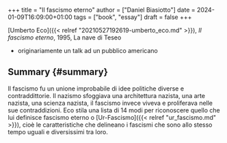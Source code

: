 +++
title = "Il fascismo eterno"
author = ["Daniel Biasiotto"]
date = 2024-01-09T16:09:00+01:00
tags = ["book", "essay"]
draft = false
+++

[Umberto Eco]({{< relref "20210527192619-umberto_eco.md" >}}), _Il fascismo eterno_, 1995, La nave di Teseo

-   originariamente un talk ad un pubblico americano


## Summary {#summary}

Il fascismo fu un unione improbabile di idee politiche diverse e contraddittorie.
Il nazismo sfoggiava una architettura nazista, una arte nazista, una scienza nazista, il fascismo invece viveva e proliferava nelle sue contraddizioni.
Eco stila una lista di 14 modi per riconoscere quello che lui definisce fascismo eterno o [Ur-Fascismo]({{< relref "ur_fascismo.md" >}}), cioè le caratteristiche che delineano i fascismi che sono allo stesso tempo uguali e diversissimi tra loro.
